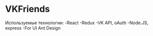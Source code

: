 # VKFriends

Используемые технологии:
-React
-Redux
-VK API, oAuth 
-Node.JS, express
-For UI Ant Design
